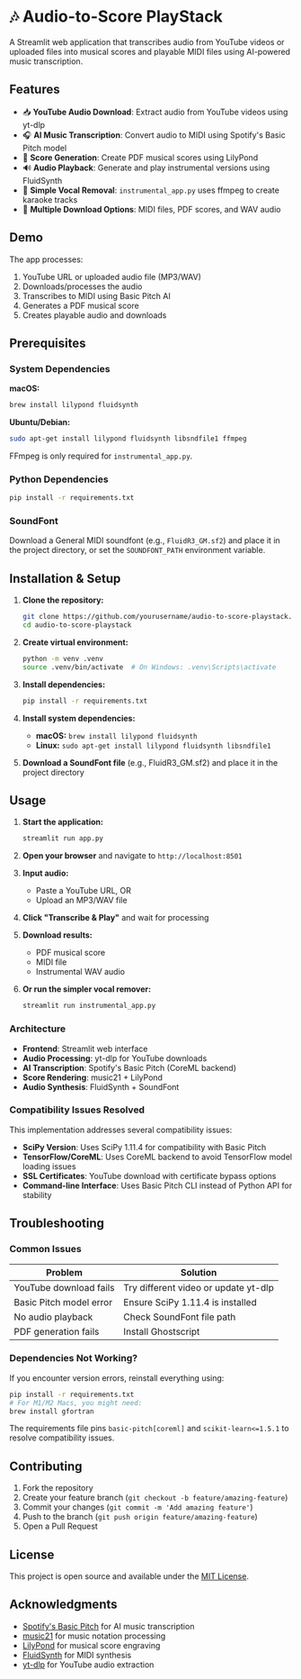 # 🎶 Audio-to-Score PlayStack

A Streamlit web application that transcribes audio from YouTube videos or uploaded files into musical scores and playable MIDI files using AI-powered music transcription.

## Features

- 📥 **YouTube Audio Download**: Extract audio from YouTube videos using yt-dlp
- 🎧 **AI Music Transcription**: Convert audio to MIDI using Spotify's Basic Pitch model
- 📄 **Score Generation**: Create PDF musical scores using LilyPond
- 🔊 **Audio Playback**: Generate and play instrumental versions using FluidSynth
- 🎤 **Simple Vocal Removal**: `instrumental_app.py` uses ffmpeg to create karaoke tracks
- 💾 **Multiple Download Options**: MIDI files, PDF scores, and WAV audio

## Demo

The app processes:
1. YouTube URL or uploaded audio file (MP3/WAV)
2. Downloads/processes the audio
3. Transcribes to MIDI using Basic Pitch AI
4. Generates a PDF musical score
5. Creates playable audio and downloads

## Prerequisites

### System Dependencies

**macOS:**
```bash
brew install lilypond fluidsynth
```

**Ubuntu/Debian:**
```bash
sudo apt-get install lilypond fluidsynth libsndfile1 ffmpeg
```

FFmpeg is only required for `instrumental_app.py`.
### Python Dependencies

```bash
pip install -r requirements.txt
```

### SoundFont

Download a General MIDI soundfont (e.g., `FluidR3_GM.sf2`) and place it in the project directory, or set the `SOUNDFONT_PATH` environment variable.

## Installation & Setup

1. **Clone the repository:**
   ```bash
   git clone https://github.com/yourusername/audio-to-score-playstack.git
   cd audio-to-score-playstack
   ```

2. **Create virtual environment:**
   ```bash
   python -m venv .venv
   source .venv/bin/activate  # On Windows: .venv\Scripts\activate
   ```

3. **Install dependencies:**
   ```bash
   pip install -r requirements.txt
   ```

4. **Install system dependencies:**
   - **macOS:** `brew install lilypond fluidsynth`
   - **Linux:** `sudo apt-get install lilypond fluidsynth libsndfile1`

5. **Download a SoundFont file** (e.g., FluidR3_GM.sf2) and place it in the project directory

## Usage

1. **Start the application:**
   ```bash
   streamlit run app.py
   ```

2. **Open your browser** and navigate to `http://localhost:8501`

3. **Input audio:**
   - Paste a YouTube URL, OR
   - Upload an MP3/WAV file

4. **Click "Transcribe & Play"** and wait for processing

5. **Download results:**
   - PDF musical score
   - MIDI file
   - Instrumental WAV audio
6. **Or run the simpler vocal remover:**
   ```bash
   streamlit run instrumental_app.py
   ```




### Architecture

- **Frontend**: Streamlit web interface
- **Audio Processing**: yt-dlp for YouTube downloads
- **AI Transcription**: Spotify's Basic Pitch (CoreML backend)
- **Score Rendering**: music21 + LilyPond
- **Audio Synthesis**: FluidSynth + SoundFont

### Compatibility Issues Resolved

This implementation addresses several compatibility issues:
- **SciPy Version**: Uses SciPy 1.11.4 for compatibility with Basic Pitch
- **TensorFlow/CoreML**: Uses CoreML backend to avoid TensorFlow model loading issues
- **SSL Certificates**: YouTube download with certificate bypass options
- **Command-line Interface**: Uses Basic Pitch CLI instead of Python API for stability

## Troubleshooting

### Common Issues

| Problem | Solution |
|---------|----------|
| YouTube download fails | Try different video or update yt-dlp |
| Basic Pitch model error | Ensure SciPy 1.11.4 is installed |
| No audio playback | Check SoundFont file path |
| PDF generation fails | Install Ghostscript |

### Dependencies Not Working?

If you encounter version errors, reinstall everything using:

```bash
pip install -r requirements.txt
# For M1/M2 Macs, you might need:
brew install gfortran
```

The requirements file pins `basic-pitch[coreml]` and
`scikit-learn<=1.5.1` to resolve compatibility issues.

## Contributing

1. Fork the repository
2. Create your feature branch (`git checkout -b feature/amazing-feature`)
3. Commit your changes (`git commit -m 'Add amazing feature'`)
4. Push to the branch (`git push origin feature/amazing-feature`)
5. Open a Pull Request

## License

This project is open source and available under the [MIT License](LICENSE).

## Acknowledgments

- [Spotify's Basic Pitch](https://github.com/spotify/basic-pitch) for AI music transcription
- [music21](https://web.mit.edu/music21/) for music notation processing
- [LilyPond](https://lilypond.org/) for musical score engraving
- [FluidSynth](https://www.fluidsynth.org/) for MIDI synthesis
- [yt-dlp](https://github.com/yt-dlp/yt-dlp) for YouTube audio extraction 